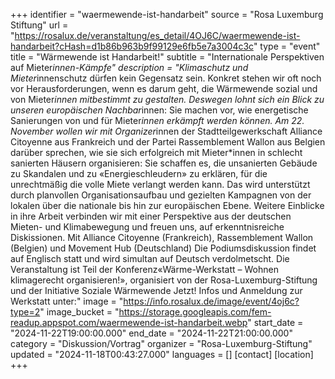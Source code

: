+++
identifier = "waermewende-ist-handarbeit"
source = "Rosa Luxemburg Stiftung"
url = "https://rosalux.de/veranstaltung/es_detail/4OJ6C/waermewende-ist-handarbeit?cHash=d1b86b963b9f99129e6fb5e7a3004c3c"
type = "event"
title = "Wärmewende ist Handarbeit!"
subtitle = "Internationale Perspektiven auf Mieter*innen-Kämpfe"
description = "Klimaschutz und Mieter*innenschutz dürfen kein Gegensatz sein. Konkret stehen wir oft noch vor Herausforderungen, wenn es darum geht, die Wärmewende sozial und von Mieter*innen mitbestimmt zu gestalten. 
Deswegen lohnt sich ein Blick zu unseren europäischen Nachbar*innen: Sie machen vor, wie energetische Sanierungen von und für Mieter*innen erkämpft werden können. Am 22. November wollen wir mit Organizer*innen der Stadtteilgewerkschaft Alliance Citoyenne aus Frankreich und der Partei Rassemblement Wallon aus Belgien darüber sprechen, wie sie sich erfolgreich mit Mieter*innen in schlecht sanierten Häusern organisieren: Sie schaffen es, die unsanierten Gebäude zu Skandalen und zu «Energieschleudern» zu erklären, für die unrechtmäßig die volle Miete verlangt werden kann. Das wird unterstützt durch planvollen Organisationsaufbau und gezielten Kampagnen von der lokalen über die nationale bis hin zur europäischen Ebene. Weitere Einblicke in ihre Arbeit verbinden wir mit einer Perspektive aus der deutschen Mieten- und Klimabewegung und freuen uns, auf erkenntnisreiche Diskissionen.
Mit Alliance Citoyenne (Frankreich), Rassemblement Wallon (Belgien) und Movement Hub (Deutschland)
Die Podiumsdiskussion findet auf Englisch statt und wird simultan auf Deutsch verdolmetscht.
Die Veranstaltung ist Teil der Konferenz«Wärme-Werkstatt – Wohnen klimagerecht organisieren!», organisiert von der Rosa-Luxemburg-Stiftung und der Initiative Soziale Wärmewende Jetzt! Infos und Anmeldung zur Werkstatt unter:"
image = "https://info.rosalux.de/image/event/4oj6c?type=2"
image_bucket = "https://storage.googleapis.com/fem-readup.appspot.com/waermewende-ist-handarbeit.webp"
start_date = "2024-11-22T19:00:00.000"
end_date = "2024-11-22T21:00:00.000"
category = "Diskussion/Vortrag"
organizer = "Rosa-Luxemburg-Stiftung"
updated = "2024-11-18T00:43:27.000"
languages = []
[contact]
[location]
+++